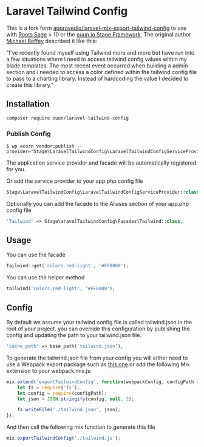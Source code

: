 # Laravel Tailwind Config

This is a fork form [approvedio/laravel-mix-export-tailwind-config](https://github.com/approvedio/laravel-mix-export-tailwind-config) to use with [Roots Sage](https://roots.io/sage) > 10 or the [ouun.io Stage Framework](https://ouun.io/stage).
The original author [Michael Boffey](https://github.com/boffey) described it like this:

"I've recently found myself using Tailwind more and more but have run into a few situations where I need to access tailwind config values within my blade templates. The most recent event occurred when building a admin section and i needed to access a color defined within the tailwind config file to pass to a charting library. Instead of hardcoding the value I decided to create this library."

## Installation

```bash
composer require ouun/laravel-tailwind-config
```

### Publish Config

```
$ wp acorn vendor:publish --provider="Stage\LaravelTailwindConfig\LaravelTailwindConfigServiceProvider"
```

The application service provider and facade will be automatically registered for you.

Or add the service provider to your app.php config file

```php
Stage\LaravelTailwindConfig\LaravelTailwindConfigServiceProvider::class,
```

Optionally you can add the facade to the Aliases section of your app.php config file

```php
'Tailwind' => Stage\aravelTailwindConfig\Facades\Tailwind::class,
```

## Usage

You can use the facade

```php
Tailwind::get('colors.red-light', '#FF0000');
```

You can use the helper method

```php
tailwind('colors.red-light', '#FF0000');
```

## Config

By default we assume your tailwind config file is called tailwind.json in the root of your project. you can override this configuration by publishing the config and updating the path to your tailwind.json file.

```php
'cache_path' => base_path('tailwind.json'),
```

To generate the tailwind.json file from your config you will either need to use a Webpack export package such as [this one](https://github.com/approvedio/laravel-mix-export-tailwind-config) or add the following Mix extension to your webpack.mix.js:

```js
mix.extend('exportTailwindConfig', function(webpackConfig, configPath = './tailwind.js') {
    let fs = require('fs');
    let config = require(configPath);
    let json = JSON.stringify(config, null, 2);

    fs.writeFile('./tailwind.json', json);
});
```
And then call the following mix function to generate this file

```js
mix.exportTailwindConfig('./tailwind.js');
```
